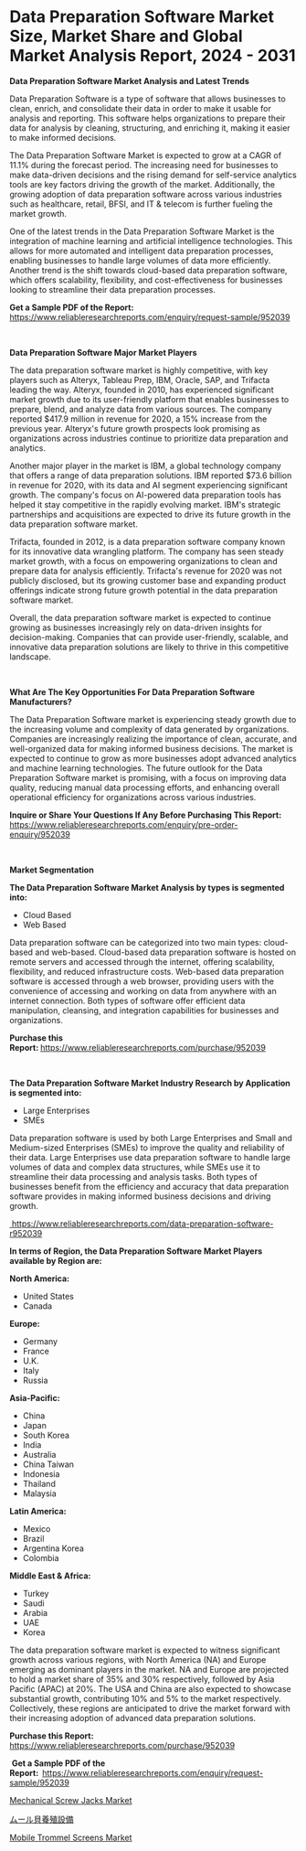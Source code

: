 <p><h1>Data Preparation Software Market Size, Market Share and Global Market Analysis Report, 2024 - 2031</h1></p><p><strong>Data Preparation Software Market Analysis and Latest Trends</strong></p>
<p><p>Data Preparation Software is a type of software that allows businesses to clean, enrich, and consolidate their data in order to make it usable for analysis and reporting. This software helps organizations to prepare their data for analysis by cleaning, structuring, and enriching it, making it easier to make informed decisions.</p><p>The Data Preparation Software Market is expected to grow at a CAGR of 11.1% during the forecast period. The increasing need for businesses to make data-driven decisions and the rising demand for self-service analytics tools are key factors driving the growth of the market. Additionally, the growing adoption of data preparation software across various industries such as healthcare, retail, BFSI, and IT & telecom is further fueling the market growth.</p><p>One of the latest trends in the Data Preparation Software Market is the integration of machine learning and artificial intelligence technologies. This allows for more automated and intelligent data preparation processes, enabling businesses to handle large volumes of data more efficiently. Another trend is the shift towards cloud-based data preparation software, which offers scalability, flexibility, and cost-effectiveness for businesses looking to streamline their data preparation processes.</p></p>
<p><strong>Get a Sample PDF of the Report:&nbsp;</strong> <a href="https://www.reliableresearchreports.com/enquiry/request-sample/952039">https://www.reliableresearchreports.com/enquiry/request-sample/952039</a></p>
<p>&nbsp;</p>
<p><strong>Data Preparation Software Major Market Players</strong></p>
<p><p>The data preparation software market is highly competitive, with key players such as Alteryx, Tableau Prep, IBM, Oracle, SAP, and Trifacta leading the way. Alteryx, founded in 2010, has experienced significant market growth due to its user-friendly platform that enables businesses to prepare, blend, and analyze data from various sources. The company reported $417.9 million in revenue for 2020, a 15% increase from the previous year. Alteryx's future growth prospects look promising as organizations across industries continue to prioritize data preparation and analytics.</p><p>Another major player in the market is IBM, a global technology company that offers a range of data preparation solutions. IBM reported $73.6 billion in revenue for 2020, with its data and AI segment experiencing significant growth. The company's focus on AI-powered data preparation tools has helped it stay competitive in the rapidly evolving market. IBM's strategic partnerships and acquisitions are expected to drive its future growth in the data preparation software market.</p><p>Trifacta, founded in 2012, is a data preparation software company known for its innovative data wrangling platform. The company has seen steady market growth, with a focus on empowering organizations to clean and prepare data for analysis efficiently. Trifacta's revenue for 2020 was not publicly disclosed, but its growing customer base and expanding product offerings indicate strong future growth potential in the data preparation software market.</p><p>Overall, the data preparation software market is expected to continue growing as businesses increasingly rely on data-driven insights for decision-making. Companies that can provide user-friendly, scalable, and innovative data preparation solutions are likely to thrive in this competitive landscape.</p></p>
<p>&nbsp;</p>
<p><strong>What Are The Key Opportunities For Data Preparation Software Manufacturers?</strong></p>
<p><p>The Data Preparation Software market is experiencing steady growth due to the increasing volume and complexity of data generated by organizations. Companies are increasingly realizing the importance of clean, accurate, and well-organized data for making informed business decisions. The market is expected to continue to grow as more businesses adopt advanced analytics and machine learning technologies. The future outlook for the Data Preparation Software market is promising, with a focus on improving data quality, reducing manual data processing efforts, and enhancing overall operational efficiency for organizations across various industries.</p></p>
<p><strong>Inquire or Share Your Questions If Any Before Purchasing This Report:</strong> <a href="https://www.reliableresearchreports.com/enquiry/pre-order-enquiry/952039">https://www.reliableresearchreports.com/enquiry/pre-order-enquiry/952039</a></p>
<p>&nbsp;</p>
<p><strong>Market Segmentation</strong></p>
<p><strong>The Data Preparation Software Market Analysis by types is segmented into:</strong></p>
<p><ul><li>Cloud Based</li><li>Web Based</li></ul></p>
<p><p>Data preparation software can be categorized into two main types: cloud-based and web-based. Cloud-based data preparation software is hosted on remote servers and accessed through the internet, offering scalability, flexibility, and reduced infrastructure costs. Web-based data preparation software is accessed through a web browser, providing users with the convenience of accessing and working on data from anywhere with an internet connection. Both types of software offer efficient data manipulation, cleansing, and integration capabilities for businesses and organizations.</p></p>
<p><strong>Purchase this Report:&nbsp;</strong><a href="https://www.reliableresearchreports.com/purchase/952039">https://www.reliableresearchreports.com/purchase/952039</a></p>
<p>&nbsp;</p>
<p><strong>The Data Preparation Software Market Industry Research by Application is segmented into:</strong></p>
<p><ul><li>Large Enterprises</li><li>SMEs</li></ul></p>
<p><p>Data preparation software is used by both Large Enterprises and Small and Medium-sized Enterprises (SMEs) to improve the quality and reliability of their data. Large Enterprises use data preparation software to handle large volumes of data and complex data structures, while SMEs use it to streamline their data processing and analysis tasks. Both types of businesses benefit from the efficiency and accuracy that data preparation software provides in making informed business decisions and driving growth.</p></p>
<p><a href="https://www.reliableresearchreports.com/data-preparation-software-r952039">&nbsp;https://www.reliableresearchreports.com/data-preparation-software-r952039</a></p>
<p><strong>In terms of Region, the Data Preparation Software Market Players available by Region are:</strong></p>
<p>
    <p> <strong> North America: </strong>
        <ul>
            <li>United States</li>
            <li>Canada</li>
        </ul>
        </p> 
    <p> <strong> Europe: </strong>
        <ul>
            <li>Germany</li>
            <li>France</li>
            <li>U.K.</li>
            <li>Italy</li>
            <li>Russia</li>
        </ul>
        </p> 
    <p> <strong> Asia-Pacific: </strong>
        <ul>
            <li>China</li>
            <li>Japan</li>
            <li>South Korea</li>
            <li>India</li>
            <li>Australia</li>
            <li>China Taiwan</li>
            <li>Indonesia</li>
            <li>Thailand</li>
            <li>Malaysia</li>
        </ul>
        </p> 
    <p> <strong> Latin America: </strong>
        <ul>
            <li>Mexico</li>
            <li>Brazil</li>
            <li>Argentina Korea</li>
            <li>Colombia</li>
        </ul>
        </p> 
    <p> <strong> Middle East & Africa: </strong>
        <ul>
            <li>Turkey</li>
            <li>Saudi</li>
            <li>Arabia</li>
            <li>UAE</li>
            <li>Korea</li>
        </ul>
    </p>
    </p>
<p><p>The data preparation software market is expected to witness significant growth across various regions, with North America (NA) and Europe emerging as dominant players in the market. NA and Europe are projected to hold a market share of 35% and 30% respectively, followed by Asia Pacific (APAC) at 20%. The USA and China are also expected to showcase substantial growth, contributing 10% and 5% to the market respectively. Collectively, these regions are anticipated to drive the market forward with their increasing adoption of advanced data preparation solutions.</p></p>
<p><strong>Purchase this Report: </strong><a href="https://www.reliableresearchreports.com/purchase/952039">https://www.reliableresearchreports.com/purchase/952039</a></p>
<p>&nbsp;<strong>Get a Sample PDF of the Report:&nbsp;&nbsp;</strong><a href="https://www.reliableresearchreports.com/enquiry/request-sample/952039">https://www.reliableresearchreports.com/enquiry/request-sample/952039</a></p>
<p><strong></strong></p>
<p><p><a href="https://www.linkedin.com/pulse/mechanical-screw-jacks-market-analysis-sze-forecasted-mauve">Mechanical Screw Jacks Market</a></p><p><a href="https://github.com/mohamedbakry57/Market-Research-Report-List-3/blob/main/937003554353.md">ムール貝養殖設備</a></p><p><a href="https://www.linkedin.com/pulse/mobile-trommel-screens-market-insight-trends-growth-forecasted-i0fce">Mobile Trommel Screens Market</a></p></p>